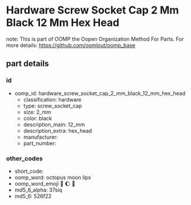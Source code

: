 # Hardware Screw Socket Cap 2 Mm Black 12 Mm Hex Head  

note: This is part of OOMP the Oopen Organization Method For Parts. For more details: https://github.com/oomlout/oomp_base

##  part details





### id
* oomp_id: hardware_screw_socket_cap_2_mm_black_12_mm_hex_head
  * classification: hardware
  * type: screw_socket_cap
  * size: 2_mm
  * color: black
  * description_main: 12_mm
  * description_extra: hex_head
  * manufacturer: 
  * part_number: 

### other_codes
* short_code: 
* oomp_word: octopus moon lips
* oomp_word_emoji :octopus: :moon: :lips:
* md5_6_alpha: 37siq
* md5_6: 526f22